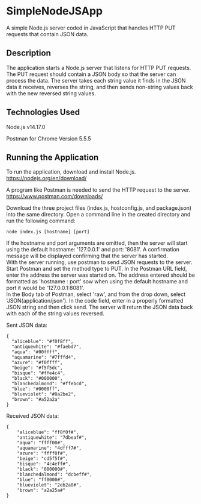 # SimpleNodeJSApp
A simple Node.js server coded in JavaScript that handles HTTP PUT requests that contain JSON data.

## Description
The application starts a Node.js server that listens for HTTP PUT requests. The PUT request should contain a JSON body so that the server can process the data. The server takes each string value it finds in the JSON data it receives, reverses the string, and then sends non-string values back with the new reversed string values.

## Technologies Used
Node.js v14.17.0

Postman for Chrome Version 5.5.5

## Running the Application
To run the application, download and install Node.js.
https://nodejs.org/en/download/

A program like Postman is needed to send the HTTP request to the server.
https://www.postman.com/downloads/

Download the three project files (index.js, hostconfig.js, and package.json) into the same directory. Open a command line in the created directory and run the following command:

```
node index.js [hostname] [port]
```

If the hostname and port arguments are omitted, then the server will start using the default hostname: '127.0.0.1' and port: '8081'. A confirmation message will be displayed confirming that the server has started.  
With the server running, use postman to send JSON requests to the server. Start Postman and set the method type to PUT. In the Postman URL field, enter the address the server was started on. The address entered should be formatted as 'hostname : port' sow when using the default hostname and port it would be '127.0.0.1:8081'.  
In the Body tab of Postman, select 'raw', and from the drop down, select 'JSON(application/json'). In the code field, enter in a properly formatted JSON string and then click send. The server will return the JSON data back with each of the string values reversed.

Sent JSON data:

```
{
  "aliceblue": "#f0f8ff",
  "antiquewhite": "#faebd7",
  "aqua": "#00ffff",
  "aquamarine": "#7fffd4",
  "azure": "#f0ffff",
  "beige": "#f5f5dc",
  "bisque": "#ffe4c4",
  "black": "#000000",
  "blanchedalmond": "#ffebcd",
  "blue": "#0000ff",
  "blueviolet": "#8a2be2",
  "brown": "#a52a2a"
}
```
Received JSON data:

```
{
    "aliceblue": "ff8f0f#",
    "antiquewhite": "7dbeaf#",
    "aqua": "ffff00#",
    "aquamarine": "4dfff7#",
    "azure": "ffff0f#",
    "beige": "cd5f5f#",
    "bisque": "4c4eff#",
    "black": "000000#",
    "blanchedalmond": "dcbeff#",
    "blue": "ff0000#",
    "blueviolet": "2eb2a8#",
    "brown": "a2a25a#"
}
```
